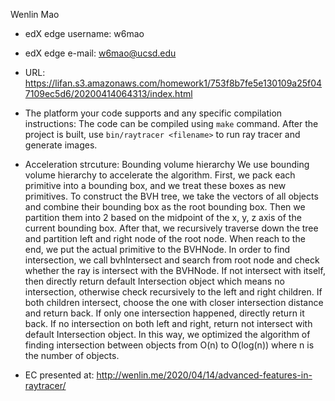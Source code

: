 Wenlin Mao

* edX edge username: w6mao
* edX edge e-mail: w6mao@ucsd.edu

* URL:
https://lifan.s3.amazonaws.com/homework1/753f8b7fe5e130109a25f047109ec5d6/20200414064313/index.html

* The platform your code supports and any specific compilation instructions:
The code can be compiled using `make` command. After the project is built, use
`bin/raytracer <filename>` to run ray tracer and generate images.

* Acceleration strcuture: Bounding volume hierarchy
We use bounding volume hierarchy to accelerate the algorithm. First, we pack each primitive into a bounding box, and we treat these boxes as new primitives. To construct the BVH tree, we take the vectors of all objects and combine their bounding box as the root bounding box. Then we partition them into 2 based on the midpoint of the x, y, z axis of the current bounding box. After that, we recursively traverse down the tree and partition left and right node of the root node. When reach to the end, we put the actual primitive to the BVHNode. In order to find intersection, we call bvhIntersect and search from root node and check whether the ray is intersect with the BVHNode. If not intersect with itself, then directly return default Intersection object which means no intersection, otherwise check recursively to the left and right children. If both children intersect, choose the one with closer intersection distance and return back. If only one intersection happened, directly return it back. If no intersection on both left and right, return not intersect with default Intersection object. In this way, we optimized the algorithm of finding intersection between objects from O(n) to O(log(n)) where n is the number of objects.

* EC presented at: http://wenlin.me/2020/04/14/advanced-features-in-raytracer/
